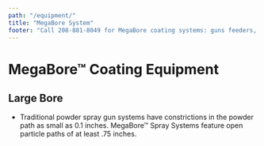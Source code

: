 ```yaml
---
path: "/equipment/"
title: "MegaBore System"
footer: "Call 208-881-8049 for MegaBore coating systems: guns feeders, pumps, tubing, and controllers"
---
```


# MegaBore™ Coating Equipment

<image-custom name="sprayGunModel"></image-custom>

## Large Bore
- Traditional powder spray gun systems have constrictions in the powder path as small as 0.1 inches. MegaBore™ Spray Systems feature open particle paths of at least .75 inches.
